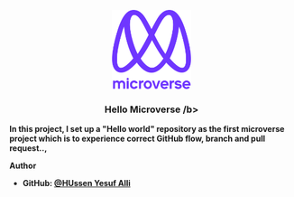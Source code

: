<a name="readme-top"></a>

<div align="center">
  <!-- microverse welcome logo. -->
  <img src="murple_logo.png" alt="logo" width="140"  height="auto" />
  <br/>

  <h3><b> Hello Microverse /b></h3>

</div>

<!-- PROJECT DESCRIPTION -->
In this project, I set up a "Hello world" repository as the first microverse project which is to experience correct GitHub flow, branch and pull request..,

<!-- AUTHOR -->

Author <a name="author"></a>

- GitHub: [@HUssen Yesuf Alli](https://github.com/hussenyesufalli@gmail.com)

